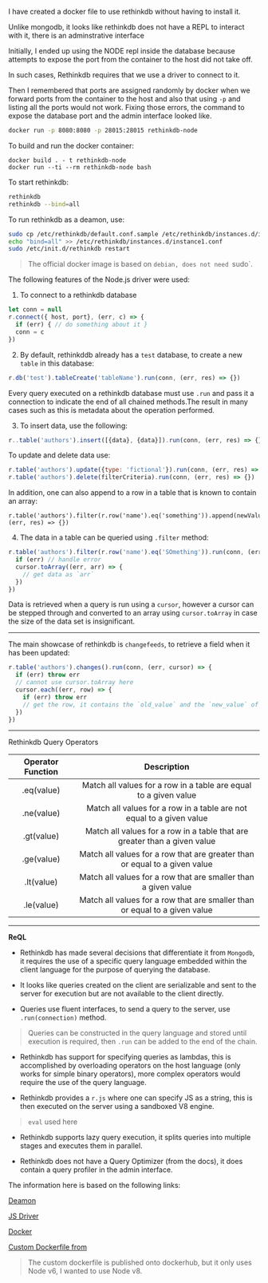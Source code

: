 I have created a docker file to use rethinkdb without having to install it.

Unlike mongodb, it looks like rethinkdb does not have a REPL to interact with it,
there is an adminstrative interface 

Initially, I ended up using the NODE repl inside the database because attempts to expose the port from the container
to the host did not take off.

In such cases, Rethinkdb requires that we use a driver to connect to it.

Then I remembered that ports are assigned randomly by docker when we forward ports from the container to the host and also that using `-p` and listing all the ports would not work. Fixing those errors, the command to expose the database port and the admin interface looked like.

```bash
docker run -p 8080:8080 -p 28015:28015 rethinkdb-node
```

To build and run the docker container:

```
docker build . - t rethinkdb-node
docker run --ti --rm rethinkdb-node bash
```

To start rethinkdb:

```bash
rethinkdb
rethinkdb --bind=all
```

To run rethinkdb as a deamon, use:

```bash
sudo cp /etc/rethinkdb/default.conf.sample /etc/rethinkdb/instances.d/instance1.conf
echo "bind=all" >> /etc/rethinkdb/instances.d/instance1.conf
sudo /etc/init.d/rethinkdb restart
```

> The official docker image is based on `debian, does not need `sudo`.

The following features of the Node.js driver were used:

1. To connect to a rethinkdb database

```js
let conn = null
r.connect({ host, port}, (err, c) => {
  if (err) { // do something about it }
  conn = c
})
```

2. By default, rethinkddb already has a `test` database, to create a new `table` in this database:

```js
r.db('test').tableCreate('tableName').run(conn, (err, res) => {})
```

Every query executed on a rethinkdb database must use `.run` and pass it a connection to indicate the end of
all chained methods.The result in many cases such as this is metadata about the operation performed.

3. To insert data,  use the following:

```js
r..table('authors').insert([{data}, {data}]).run(conn, (err, res) => {})
```

To update and delete data use:

```js
r.table('authors').update({type: 'fictional'}).run(conn, (err, res) => {})
r.table('authors').delete(filterCriteria).run(conn, (err, res) => {})
```

In addition, one can also append to a row in a table that is known to contain an array:

```
r.table('authors').filter(r.row('name').eq('something')).append(newValue).run(conn, (err, res) => {})
```

4. The data in a table can be queried using `.filter` method:

```js
r.table('authors').filter(r.row('name').eq('SOmething')).run(conn, (err, cursor) => {
  if (err) // handle error
  cursor.toArray((err, arr) => {
    // get data as `arr`
  })
})
```

Data is retrieved when a query is run using a `cursor`, however a cursor can be stepped through and converted to an array using `cursor.toArray` in case the size of the data set is insignificant.

---

The main showcase of rethinkdb is `changefeeds`, to retrieve a field when it has been updated:

```js
r.table('authors').changes().run(conn, (err, cursor) => {
  if (err) throw err
  // cannot use cursor.toArray here
  cursor.each((err, row) => {
    if (err) throw err
    // get the row, it contains the `old_value` and the `new_value` of the given row
  })
})
```

---

Rethinkdb Query Operators

|Operator Function| Description|
|:---------------:|:----------:|
|.eq(value)|Match all values for a row in a table are equal to a given value|
|.ne(value)|Match all values for  a row in a table are not equal to a given value|
|.gt(value)|Match all values for a row in a table that are greater than a given value|
|.ge(value)|Match all values for a row that are greater than or equal to a given value|
|.lt(value)|Match all values for a row that are smaller than a given value|
|.le(value)|Match all values for a row that are smaller than or equal to a given value|

---

**ReQL**

+ Rethinkdb has made several decisions that differentiate it from `Mongodb`, it requires the use of a specific query language embedded within the client language for the purpose of querying the database.

+ It looks like queries created on the client are serializable and sent to the server for execution but are not available to the client directly.

+ Queries use fluent interfaces, to send a query to the server, use `.run(connection)` method.

> Queries can be constructed in the query language and stored until execution is required, then `.run` can be added to the end of the chain.

+ Rethinkdb has support for specifying queries as lambdas, this is accomplished by overloading operators on the host language (only works for simple binary operators), more complex operators would require the use of the query language.

+ Rethinkdb provides a `r.js` where one can specify JS as a string, this is then executed on the server using a sandboxed V8 engine.

> `eval` used here

+ Rethinkdb supports lazy query execution, it splits queries into multiple  stages and executes them in parallel.

+ Rethinkdb does not have a Query Optimizer (from the docs), it does contain a query profiler in the admin interface.

The information here is based on the following links:

[Deamon](https://www.rethinkdb.com/docs/start-on-startup/)

[JS Driver](https://www.rethinkdb.com/docs/guide/javascript/)

[Docker](https://hub.docker.com/_/rethinkdb/)

[Custom Dockerfile from](https://hub.docker.com/r/blakek13/node-rethinkdb/)

> The custom dockerfile is published onto dockerhub, but it only uses Node v6, I wanted to use Node v8.
